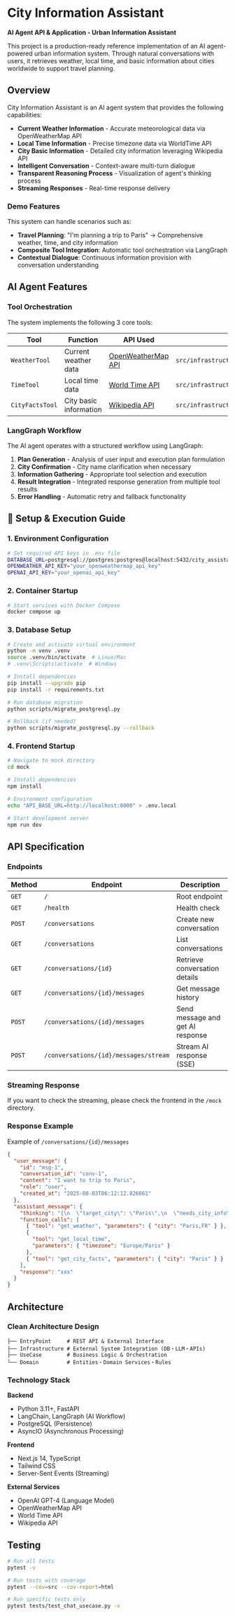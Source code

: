 # City Information Assistant

**AI Agent API & Application - Urban Information Assistant**

This project is a production-ready reference implementation of an AI agent-powered urban information system. Through natural conversations with users, it retrieves weather, local time, and basic information about cities worldwide to support travel planning.

## Overview

City Information Assistant is an AI agent system that provides the following capabilities:

- **Current Weather Information** - Accurate meteorological data via OpenWeatherMap API
- **Local Time Information** - Precise timezone data via WorldTime API
- **City Basic Information** - Detailed city information leveraging Wikipedia API
- **Intelligent Conversation** - Context-aware multi-turn dialogue
- **Transparent Reasoning Process** - Visualization of agent's thinking process
- **Streaming Responses** - Real-time response delivery

### Demo Features

This system can handle scenarios such as:

- **Travel Planning**: "I'm planning a trip to Paris" → Comprehensive weather, time, and city information
- **Composite Tool Integration**: Automatic tool orchestration via LangGraph
- **Contextual Dialogue**: Continuous information provision with conversation understanding

## AI Agent Features

### Tool Orchestration

The system implements the following 3 core tools:

| Tool            | Function               | API Used                                                      | Implementation                                    |
| --------------- | ---------------------- | ------------------------------------------------------------- | ------------------------------------------------- |
| `WeatherTool`   | Current weather data   | [OpenWeatherMap API](https://openweathermap.org/current)      | `src/infrastructure/tool/wheather_tool_impl.py`   |
| `TimeTool`      | Local time data        | [World Time API](http://worldtimeapi.org/)                    | `src/infrastructure/tool/time_tool_impl.py`       |
| `CityFactsTool` | City basic information | [Wikipedia API](https://www.mediawiki.org/wiki/API:Main_page) | `src/infrastructure/tool/city_facts_tool_impl.py` |

### LangGraph Workflow

The AI agent operates with a structured workflow using LangGraph:

1. **Plan Generation** - Analysis of user input and execution plan formulation
2. **City Confirmation** - City name clarification when necessary
3. **Information Gathering** - Appropriate tool selection and execution
4. **Result Integration** - Integrated response generation from multiple tool results
5. **Error Handling** - Automatic retry and fallback functionality

## 🚀 Setup & Execution Guide

### 1. Environment Configuration

```bash
# Set required API keys in .env file
DATABASE_URL=postgresql://postgres:postgres@localhost:5432/city_assistant
OPENWEATHER_API_KEY="your_openweathermap_api_key"
OPENAI_API_KEY="your_openai_api_key"
```

### 2. Container Startup

```bash
# Start services with Docker Compose
docker compose up
```

### 3. Database Setup

```bash
# Create and activate virtual environment
python -m venv .venv
source .venv/bin/activate  # Linux/Mac
# .venv\Scripts\activate  # Windows

# Install dependencies
pip install --upgrade pip
pip install -r requirements.txt

# Run database migration
python scripts/migrate_postgresql.py

# Rollback (if needed)
python scripts/migrate_postgresql.py --rollback
```

### 4. Frontend Startup

```bash
# Navigate to mock directory
cd mock

# Install dependencies
npm install

# Environment configuration
echo "API_BASE_URL=http://localhost:8000" > .env.local

# Start development server
npm run dev
```

## API Specification

### Endpoints

| Method | Endpoint                              | Description                      |
| ------ | ------------------------------------- | -------------------------------- |
| `GET`  | `/`                                   | Root endpoint                    |
| `GET`  | `/health`                             | Health check                     |
| `POST` | `/conversations`                      | Create new conversation          |
| `GET`  | `/conversations`                      | List conversations               |
| `GET`  | `/conversations/{id}`                 | Retrieve conversation details    |
| `GET`  | `/conversations/{id}/messages`        | Get message history              |
| `POST` | `/conversations/{id}/messages`        | Send message and get AI response |
| `POST` | `/conversations/{id}/messages/stream` | Stream AI response (SSE)         |

### Streaming Response

If you want to check the streaming, please check the frontend in the `/mock` directory.

### Response Example

Example of `/conversations/{id}/messages`

```json
{
  "user_message": {
    "id": "msg-1",
    "conversation_id": "conv-1",
    "content": "I want to trip to Paris",
    "role": "user",
    "created_at": "2025-08-03T06:12:12.826661"
  },
  "assistant_message": {
    "thinking": "{\n  \"target_city\": \"Paris\",\n  \"needs_city_info\": true,\n  \"city_confirmed\": true,\n  \"analysis\": \"The user wants to plan a trip to Paris and may need information regarding travel, attractions, weather, or other city-related details.\",\n  \"planned_actions\": \"I will provide information about attractions, weather, food, and travel tips for Paris to assist the user in planning their trip.\",\n  \"tools_to_use\": [\"city_facts_tool\", \"weather_tool\", \"attractions_tool\", \"food_tool\"]\n}",
    "function_calls": [
      { "tool": "get_weather", "parameters": { "city": "Paris,FR" } },
      {
        "tool": "get_local_time",
        "parameters": { "timezone": "Europe/Paris" }
      },
      { "tool": "get_city_facts", "parameters": { "city": "Paris" } }
    ],
    "response": "xxx"
  }
}
```

## Architecture

### Clean Architecture Design

```
├── EntryPoint     # REST API & External Interface
├── Infrastructure # External System Integration (DB・LLM・APIs)
├── UseCase        # Business Logic & Orchestration
└── Domain         # Entities・Domain Services・Rules
```

### Technology Stack

**Backend**

- Python 3.11+, FastAPI
- LangChain, LangGraph (AI Workflow)
- PostgreSQL (Persistence)
- AsyncIO (Asynchronous Processing)

**Frontend**

- Next.js 14, TypeScript
- Tailwind CSS
- Server-Sent Events (Streaming)

**External Services**

- OpenAI GPT-4 (Language Model)
- OpenWeatherMap API
- World Time API
- Wikipedia API

## Testing

```bash
# Run all tests
pytest -v

# Run tests with coverage
pytest --cov=src --cov-report=html

# Run specific tests only
pytest tests/test_chat_usecase.py -v
```
